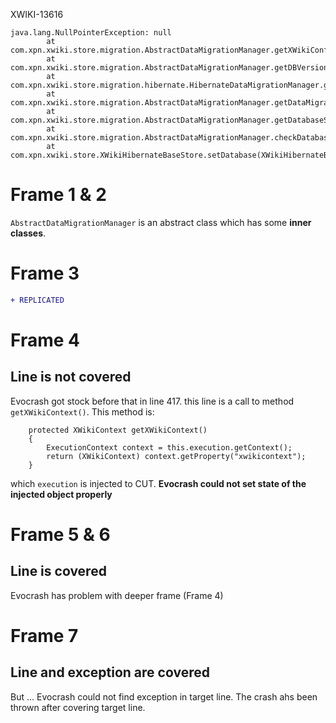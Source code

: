 XWIKI-13616

```
java.lang.NullPointerException: null
        at com.xpn.xwiki.store.migration.AbstractDataMigrationManager.getXWikiConfig(AbstractDataMigrationManager.java:300)
        at com.xpn.xwiki.store.migration.AbstractDataMigrationManager.getDBVersionFromConfig(AbstractDataMigrationManager.java:375)
        at com.xpn.xwiki.store.migration.hibernate.HibernateDataMigrationManager.getDBVersionFromDatabase(HibernateDataMigrationManager.java:88)
        at com.xpn.xwiki.store.migration.AbstractDataMigrationManager.getDataMigrationStatus(AbstractDataMigrationManager.java:421)
        at com.xpn.xwiki.store.migration.AbstractDataMigrationManager.getDatabaseStatus(AbstractDataMigrationManager.java:564)
        at com.xpn.xwiki.store.migration.AbstractDataMigrationManager.checkDatabase(AbstractDataMigrationManager.java:532)
        at com.xpn.xwiki.store.XWikiHibernateBaseStore.setDatabase(XWikiHibernateBaseStore.java:754)
```

# Frame 1 & 2
`AbstractDataMigrationManager` is an abstract class which has some **inner classes**.

# Frame 3
```diff
+ REPLICATED
```

# Frame 4
## Line is not covered
Evocrash got stock before that in line 417. this line is a call to method `getXWikiContext()`.
This method is:
```
    protected XWikiContext getXWikiContext()
    {
        ExecutionContext context = this.execution.getContext();
        return (XWikiContext) context.getProperty("xwikicontext");
    }
```
which `execution` is injected to CUT.
**Evocrash could not set state of the injected object properly**

# Frame 5 & 6
## Line is covered
Evocrash has problem with deeper frame (Frame 4)


# Frame 7
## Line and exception are covered
But ... Evocrash could not find exception in target line. The crash ahs been thrown after covering target line.
